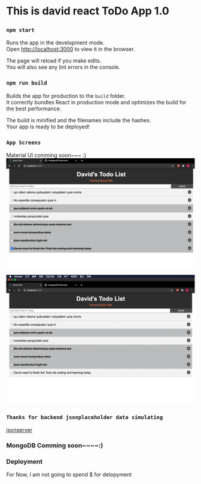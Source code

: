 # This is david react ToDo App 1.0

### `npm start`

Runs the app in the development mode.\
Open [http://localhost:3000](http://localhost:3000) to view it in the browser.

The page will reload if you make edits.\
You will also see any lint errors in the console.


### `npm run build`

Builds the app for production to the `build` folder.\
It correctly bundles React in production mode and optimizes the build for the best performance.

The build is minified and the filenames include the hashes.\
Your app is ready to be deployed!

### `App Screens`
Material UI comming soon~~~ :)
![image](https://github.com/zhangwei9701/davtodo/blob/master/src/images/dav_act1.png)

![image](https://github.com/zhangwei9701/davtodo/blob/master/src/images/dav_act2.png)

### `Thanks for backend jsonplaceholder data simulating`
[jsonserver](https://jsonplaceholder.typicode.com/) 

### MongoDB Comming soon~~~~:)


### Deployment
For Now, I am not going to spend $ for delopyment

